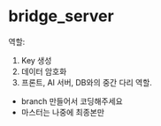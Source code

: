 # bridge_server
역할: 
1. Key 생성
2. 데이터 암호화
3. 프론트, AI 서버, DB와의 중간 다리 역할.

* branch 만들어서 코딩해주세요
* 마스터는 나중에 최종본만   
